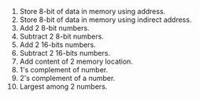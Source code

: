1. Store 8-bit of data in memory using address.
2. Store 8-bit of data in memory using indirect address.
3. Add 2 8-bit numbers.
4. Subtract 2 8-bit numbers.
5. Add 2 16-bits numbers.
6. Subtract 2 16-bits numbers.
7. Add content of 2 memory location.
8. 1's complement of number.
9. 2's complement of a number.
10. Largest among 2 numbers.
